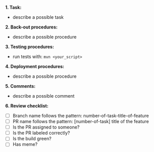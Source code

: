 **1. Task:**
- describe a possible task

**2. Back-out procedures:**
- describe a possible procedure

**3. Testing procedures:**
- run tests with: `mvn <your_script>`

**4. Deployment procedures:**
- describe a possible procedure

**5. Comments:**
- describe a possible comment

**6. Review checklist:**
- [ ] Branch name follows the pattern: number-of-task-title-of-feature
- [ ] PR name follows the pattern: [number-of-task] title of the feature
- [ ] Is the PR assigned to someone?
- [ ] Is the PR labeled correctly?
- [ ] Is the build green?
- [ ] Has meme?